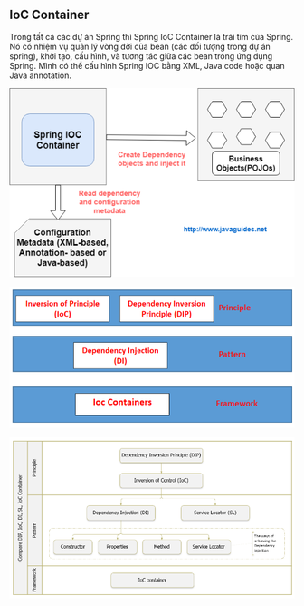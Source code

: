 ## IoC Container
Trong tất cả các dự án Spring thì Spring IoC Container là trái tim của Spring. Nó có nhiệm vụ quản lý vòng đời của bean (các đối tượng trong dự án spring), khởi tạo, cấu hình, và tương tác giữa các bean trong ứng dụng Spring. Mình có thể cấu hình Spring IOC bằng XML, Java code hoặc quan Java annotation.

![](https://github.com/peothach/Spring-Framework/blob/master/image/spring-ioc-container.png)

![](https://github.com/peothach/Spring-Framework/blob/master/image/ioc-container.png)

![](https://github.com/peothach/Spring-Framework/blob/master/image/IoC.png)


